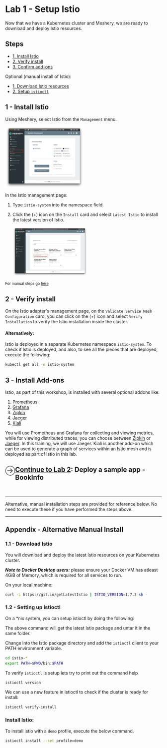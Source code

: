 # Lab 1 - Setup Istio

Now that we have a Kubernetes cluster and Meshery, we are ready to download and deploy Istio resources.

## Steps

- [1. Install Istio](#1)
- [2. Verify install](#2)
- [3. Confirm add-ons](#3)

Optional (manual install of Istio):

- [1. Download Istio resources](#1.1)
- [2. Setup `istioctl`](#1.2)

## <a name="1"></a> 1 - Install Istio

Using Meshery, select Istio from the `Management` menu.

<a href="img/istio-adapter.png">
<img src="img/istio-adapter.png" width="50%" align="center" />
</a>

In the Istio management page:

1. Type `istio-system` into the namespace field.
1. Click the (+) icon on the `Install` card and select `Latest Istio` to install the latest version of Istio.

   <a href="img/install-istio.png">
   <img src="img/install-istio.png" width="50%" align="center" />
   </a>

<small>For manual steps go [here](#appendix)</small>

## <a name="2"></a> 2 - Verify install

On the Istio adapter's management page, on the `Validate Service Mesh Configuration` card, you can click on the (+) icon and select `Verify Installation` to verify the Istio installation inside the cluster.

#### Alternatively:

Istio is deployed in a separate Kubernetes namespace `istio-system`. To check if Istio is deployed, and also, to see all the pieces that are deployed, execute the following:

```sh
kubectl get all -n istio-system
```

## <a name="3"></a> 3 - Install Add-ons

Istio, as part of this workshop, is installed with several optional addons like:

1. [Prometheus](https://prometheus.io/)
2. [Grafana](https://grafana.com/)
3. [Zipkin](https://zipkin.io/)
4. [Jaeger](https://www.jaegertracing.io/)
5. [Kiali](https://www.kiali.io/)

You will use Prometheus and Grafana for collecting and viewing metrics, while for viewing distributed traces, you can choose between [Zipkin](https://zipkin.io/) or [Jaeger](https://www.jaegertracing.io/). In this training, we will use Jaeger.
Kiali is another add-on which can be used to generate a graph of services within an Istio mesh and is deployed as part of Istio in this lab.

<h2>
  <a href="../lab-2/README.md">
  <img src="../img/go.svg" width="32" height="32" align="left" />
  Continue to Lab 2</a>: Deploy a sample app - BookInfo
</h2>

<br />
<hr />

Alternative, manual installation steps are provided for reference below. No need to execute these if you have performed the steps above.

<hr />

## <a name="appendix"></a> Appendix - Alternative Manual Install

### <a name="1.1"></a> 1.1 - Download Istio

You will download and deploy the latest Istio resources on your Kubernetes cluster.

**_Note to Docker Desktop users:_** please ensure your Docker VM has atleast 4GiB of Memory, which is required for all services to run.

On your local machine:

```sh
curl -L https://git.io/getLatestIstio | ISTIO_VERSION=1.7.3 sh -
```

### <a name="1.2"></a> 1.2 - Setting up istioctl

On a \*nix system, you can setup istioctl by doing the following:

The above command will get the latest Istio package and untar it in the same folder.

Change into the Istio package directory and add the `istioctl` client to your PATH environment variable.

```sh
cd istio-*
export PATH=$PWD/bin:$PATH
```

To verify `istioctl` is setup lets try to print out the command help

```sh
istioctl version
```

We can use a new feature in istioctl to check if the cluster is ready for install:

```sh
istioctl verify-install
```

### Install Istio:

To install istio with a `demo` profile, execute the below command.

```sh
istioctl install --set profile=demo
```

